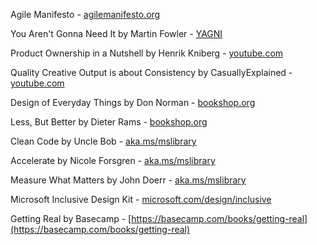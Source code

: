 Agile Manifesto - [agilemanifesto.org](https://agilemanifesto.org)

You Aren't Gonna Need It by Martin Fowler - [YAGNI](https://martinfowler.com/bliki/Yagni.html)

Product Ownership in a Nutshell by Henrik Kniberg - [youtube.com](https://www.youtube.com/watch?v=502ILHjX9EE)

Quality Creative Output is about Consistency by CasuallyExplained - [youtube.com](https://www.youtube.com/watch?v=CtNgZZ1WucI)

Design of Everyday Things by Don Norman - [bookshop.org](https://bookshop.org/books/the-design-of-everyday-things-9780465050659/9780465050659)

Less, But Better by Dieter Rams - [bookshop.org](https://bookshop.org/books/weniger-aber-besser-less-but-better/9783899555257)

Clean Code by Uncle Bob - [aka.ms/mslibrary](https://go.oreilly.com/Microsoft-Prod/library/view/-/9780136083238/)

Accelerate by Nicole Forsgren - [aka.ms/mslibrary](https://go.oreilly.com/Microsoft-Prod/library/view/-/9781457191435/)

Measure What Matters by John Doerr - [aka.ms/mslibrary](http://link.overdrive.com/?websiteID=39&titleID=3706256)

Microsoft Inclusive Design Kit - [microsoft.com/design/inclusive](https://microsoft.com/design/inclusive)

Getting Real by Basecamp - [https://basecamp.com/books/getting-real](https://basecamp.com/books/getting-real)
